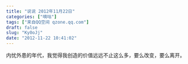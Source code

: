 ```yaml
---
title: "说说 2012年11月22日"
categories: ["嘀咕"]
tags: ["来自QQ空间 qzone.qq.com"]
draft: false
slug: "Ky0oJj"
date: "2012-11-22 10:41:02"
---
```


内忧外患的年代，我觉得我创造的价值远远不止这么多，要么改变，要么离开。
